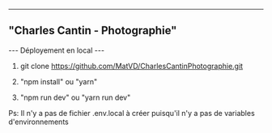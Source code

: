 ---------------------------------
 "Charles Cantin - Photographie"
---------------------------------


---  Déployement en local  ---

1) git clone https://github.com/MatVD/CharlesCantinPhotographie.git

2) "npm install" ou "yarn"

3) "npm run dev" ou "yarn run dev"

Ps: Il n'y a pas de fichier .env.local à créer puisqu'il n'y a pas de variables d'environnements 

